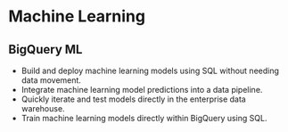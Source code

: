 # Machine Learning

## BigQuery ML

* Build and deploy machine learning models using SQL without needing data movement.
* Integrate machine learning model predictions into a data pipeline.
* Quickly iterate and test models directly in the enterprise data warehouse.
* Train machine learning models directly within BigQuery using SQL.